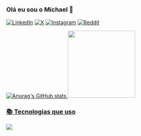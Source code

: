 ### Olá eu sou o Michael 👋

[![LinkedIn](https://img.shields.io/badge/LinkedIn-0077B5?style=for-the-badge&logo=linkedin&logoColor=white)](https://www.linkedin.com/in/michael-de-souza?utm_source=share&utm_campaign=share_via&utm_content=profile&utm_medium=android_app)
[![X](https://img.shields.io/badge/Twitter-1DA1F2?style=for-the-badge&logo=twitter&logoColor=white)]()
[![Instagram](https://img.shields.io/badge/Instagram-E4405F?style=for-the-badge&logo=instagram&logoColor=white)]()
[![Reddit](https://img.shields.io/badge/Reddit-FF4500?style=for-the-badge&logo=reddit&logoColor=white)]()

<div>
<a href="https://github.com/Dev-Moura">
  
![Anurag's GitHub stats](https://github-readme-stats.vercel.app/api?username=Dev-Moura&show_icons=true&theme=nord)
<img loading="lazy" height="180em" src="https://github-readme-stats.vercel.app/api/top-langs/?username=Dev-Moura&layout=compact&langs_count=7&theme=nord"/>
</div>
  
### 📚 Tecnologias que uso

<div style="display: inline_blook><br/>
  
  <img align="center" src="https://img.shields.io/badge/Python-14354C?style=for-the-badge&logo=python&logoColor=white"/><img align="center" src="https://img.shields.io/badge/Java-ED8B00?style=for-the-badge&logo=openjdk&logoColor=white"/>
</div>
